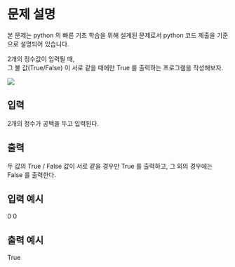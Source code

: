# 문제 설명

본 문제는 python 의 빠른 기초 학습을 위해 설계된 문제로서 python 코드 제출을 기준으로 설명되어 있습니다.

2개의 정수값이 입력될 때,  
그 불 값(True/False) 이 서로 같을 때에만 True 를 출력하는 프로그램을 작성해보자.

<img src="https://codeup.kr/upload/pimg6222_1.png">

## 입력

2개의 정수가 공백을 두고 입력된다.

## 출력

두 값의 True / False 값이 서로 같을 경우만 True 를 출력하고, 그 외의 경우에는 False 를 출력한다.

## 입력 예시

0 0

## 출력 예시

True
